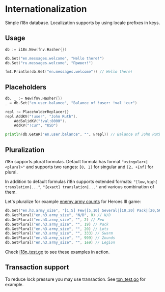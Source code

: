 # Internationalization

Simple i18n database. Localization supports by using locale prefixes in keys.

## Usage

```go
db := i18n.New(fnv.Hasher{})

db.Set("en.messages.welcome", "Hello there!")
db.Set("ru.messages.welcome", "Привет!")

fmt.Println(db.Get("en.messages.welcome")) // Hello there!
```

## Placeholders

```go
db, _ := New(fnv.Hasher{})
_ = db.Set("en.user.balance", "Balance of !user: !val !cur")

repl := PlaceholderReplacer{}
repl.AddKV("!user", "John Ruth").
    AddSolidKV("!val:8000").
    AddKV("!cur", "USD")

println(db.GetWR("en.user.balance", "", &repl)) // Balance of John Ruth: 8000 USD
```

## Pluralization

i18n supports plural formulas. Default formula has format `"<singular>|<plural>"` and supports two ranges: `[0, 1]` for
singular and `[2, +Inf]` for plural.

In addition to default formulas i18n supports extended formats: `"[low,high] translation|..."`, `"{exact} translation|..."`
and various combination of them.

Let's pluralize for example [enemy army counts](https://heroes.thelazy.net/index.php/Creature) for Heroes III game:
```go
db.Set("en.h3.army_size", "[1,5] Few|[5,10] Several|[10,20] Pack|[20,50] Lots|[50,100] Horde|[100,250] Throng|[250,500] Swarm|[500,1000] Zounds|[1000,*] Legion")
db.GetPlural("en.h3.army_size", "N/D", 0) // N/D
db.GetPlural("en.h3.army_size", "", 2) // Few
db.GetPlural("en.h3.army_size", "", 19) // Pack
db.GetPlural("en.h3.army_size", "", 20) // Lots
db.GetPlural("en.h3.army_size", "", 333) // Swarm
db.GetPlural("en.h3.army_size", "", 999) // Zounds
db.GetPlural("en.h3.army_size", "", 1e9) // Legion
```

Check [i18n_test.go](i18n_test.go) to see these examples in action.

## Transaction support

To reduce lock pressure you may use transaction. See [txn_test.go](txn_test.go) for example.
